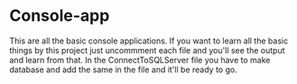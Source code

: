 # Console-app

This are all the basic console applications.
If you want to learn all the basic things by this project just uncommment each file and you'll see the output and learn from that.
In the ConnectToSQLServer file you have to make database and add the same in the file and it'll be ready to go.
